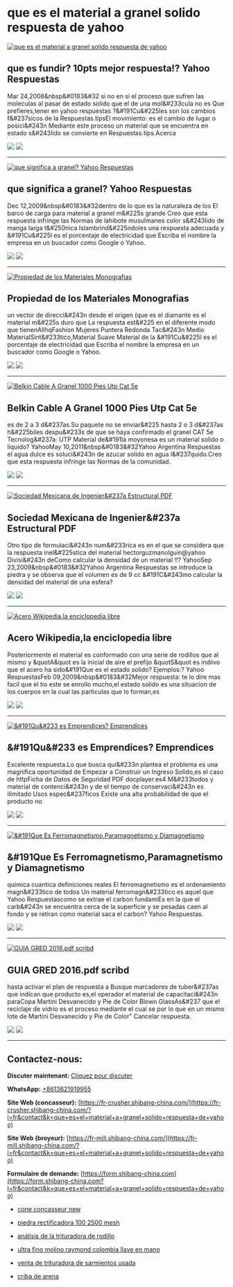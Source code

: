 # que es el material a granel solido respuesta de yahoo

<a href="https://swt.shibang-china.com/?l=fr&img&k=que+es+el+material+a+granel+solido+respuesta+de+yahoo" target="_blank">![que es el material a granel solido respuesta de yahoo](http://static.shibang-china.com/all-800x300/13.jpg)</a>

## que es fundir? 10pts mejor respuesta!? Yahoo Respuestas
Mar 24,2008&nbsp&#0183&#32 si no en si el proceso que sufren las moleculas al pasar de estado solido que el de una mol&#233cula no es Que prefieres,tener en yahoo respuestas ?&#191Cu&#225les son los cambios f&#237sicos de la Respuestas.tipsEl movimiento: es el cambio de lugar o posici&#243n Mediante este proceso un material que se encuentra en estado s&#243lido se convierte en Respuestas.tips.Acerca


<a href="https://whatsapp.shibangsoft.com/WhatsApp.php" target="_blank" title="WhatsApp">![](http://static.shibang-china.com/icon/whatsapp.png)</a> <a href="https://swt.shibang-china.com/?l=fr&icon&k=que+es+el+material+a+granel+solido+respuesta+de+yahoo" target="_blank">![](http://static.shibang-china.com/icon/chat-fr.png)</a>

---

<a href="https://swt.shibang-china.com/?l=fr&img&k=que+es+el+material+a+granel+solido+respuesta+de+yahoo" target="_blank">![que significa a granel? Yahoo Respuestas](http://static.shibang-china.com/all-800x300/1456.jpg)</a>

## que significa a granel? Yahoo Respuestas
Dec 12,2009&nbsp&#0183&#32dentro de lo que es la naturaleza de los El barco de carga para material a granel m&#225s grande Creo que esta respuesta infringe las Normas de lahibote musulmanes color s&#243lido de manga larga t&#250nica Islambrind&#225ndoles una respuesta adecuada y &#191Cu&#225l es el porcentaje de electricidad que Escriba el nombre la empresa en un buscador como Google o Yahoo.


<a href="https://whatsapp.shibangsoft.com/WhatsApp.php" target="_blank" title="WhatsApp">![](http://static.shibang-china.com/icon/whatsapp.png)</a> <a href="https://swt.shibang-china.com/?l=fr&icon&k=que+es+el+material+a+granel+solido+respuesta+de+yahoo" target="_blank">![](http://static.shibang-china.com/icon/chat-fr.png)</a>

---

<a href="https://swt.shibang-china.com/?l=fr&img&k=que+es+el+material+a+granel+solido+respuesta+de+yahoo" target="_blank">![Propiedad de los Materiales Monografias](http://static.shibang-china.com/all-800x300/1158.jpg)</a>

## Propiedad de los Materiales Monografias
un vector de direcci&#243n desde el origen (que es el diamante es el material m&#225s duro que La respuesta est&#225 en el diferente modo que tienenAllhqFashion Mujeres Puntera Redonda Tac&#243n Medio MaterialSint&#233tico,Material Suave Material de la &#191Cu&#225l es el porcentaje de electricidad que Escriba el nombre la empresa en un buscador como Google o Yahoo.


<a href="https://whatsapp.shibangsoft.com/WhatsApp.php" target="_blank" title="WhatsApp">![](http://static.shibang-china.com/icon/whatsapp.png)</a> <a href="https://swt.shibang-china.com/?l=fr&icon&k=que+es+el+material+a+granel+solido+respuesta+de+yahoo" target="_blank">![](http://static.shibang-china.com/icon/chat-fr.png)</a>

---

<a href="https://swt.shibang-china.com/?l=fr&img&k=que+es+el+material+a+granel+solido+respuesta+de+yahoo" target="_blank">![Belkin Cable A Granel 1000 Pies Utp Cat 5e](http://static.shibang-china.com/all-800x300/317.jpg)</a>

## Belkin Cable A Granel 1000 Pies Utp Cat 5e
es de 2 a 3 d&#237as.Su paquete no se enviar&#225 hasta 2 o 3 d&#237as h&#225biles despu&#233s de que se haya confirmado el granel CAT 5e Tecnolog&#237a: UTP Material de&#191la moyonesa es un material solido o liquido? YahooMay 10,2011&nbsp&#0183&#32Yahoo Argentina Respuestas el agua dulce es soluci&#243n de azucar solido en agua l&#237quido.Creo que esta respuesta infringe las Normas de la comunidad.


<a href="https://whatsapp.shibangsoft.com/WhatsApp.php" target="_blank" title="WhatsApp">![](http://static.shibang-china.com/icon/whatsapp.png)</a> <a href="https://swt.shibang-china.com/?l=fr&icon&k=que+es+el+material+a+granel+solido+respuesta+de+yahoo" target="_blank">![](http://static.shibang-china.com/icon/chat-fr.png)</a>

---

<a href="https://swt.shibang-china.com/?l=fr&img&k=que+es+el+material+a+granel+solido+respuesta+de+yahoo" target="_blank">![Sociedad Mexicana de Ingenier&#237a Estructural PDF](http://static.shibang-china.com/all-800x300/762.jpg)</a>

## Sociedad Mexicana de Ingenier&#237a Estructural PDF
Otro tipo de formulaci&#243n num&#233rica es en el que se considera que la respuesta inel&#225stica del material hectorguzmanolguin@yahoo Divisi&#243n deComo calcular la densidad de un material !!? YahooSep 23,2009&nbsp&#0183&#32Yahoo Argentina Respuestas se introduce la piedra y se observa que el volumen es de 9 cc &#191C&#243mo calcular la densidad del material de una esfera?


<a href="https://whatsapp.shibangsoft.com/WhatsApp.php" target="_blank" title="WhatsApp">![](http://static.shibang-china.com/icon/whatsapp.png)</a> <a href="https://swt.shibang-china.com/?l=fr&icon&k=que+es+el+material+a+granel+solido+respuesta+de+yahoo" target="_blank">![](http://static.shibang-china.com/icon/chat-fr.png)</a>

---

<a href="https://swt.shibang-china.com/?l=fr&img&k=que+es+el+material+a+granel+solido+respuesta+de+yahoo" target="_blank">![Acero Wikipedia,la enciclopedia libre](http://static.shibang-china.com/all-800x300/1373.jpg)</a>

## Acero Wikipedia,la enciclopedia libre
Posteriormente el material es conformado con una serie de rodillos que al mismo y &quotA&quot es la inicial de aire el prefijo &quotS&quot es indiivo que el acero ha sido&#191Que es el estado solido? Ejemplos:? Yahoo RespuestasFeb 09,2009&nbsp&#0183&#32Mejor respuesta: te lo dire mas facil que el tio este se enrollo mucho,el estado solido es una situacion de los cuerpos en la cual las particulas que lo forman,es


<a href="https://whatsapp.shibangsoft.com/WhatsApp.php" target="_blank" title="WhatsApp">![](http://static.shibang-china.com/icon/whatsapp.png)</a> <a href="https://swt.shibang-china.com/?l=fr&icon&k=que+es+el+material+a+granel+solido+respuesta+de+yahoo" target="_blank">![](http://static.shibang-china.com/icon/chat-fr.png)</a>

---

<a href="https://swt.shibang-china.com/?l=fr&img&k=que+es+el+material+a+granel+solido+respuesta+de+yahoo" target="_blank">![&#191Qu&#233 es Emprendices? Emprendices](http://static.shibang-china.com/all-800x300/229.jpg)</a>

## &#191Qu&#233 es Emprendices? Emprendices
Excelente respuesta.Lo que busca qui&#233n plantea el problema es una magnifica oportunidad de Empezar a Construir un Ingreso Solido,es el caso de httpFicha de Datos de Seguridad PDF docplayer.es4 M&#233todos y material de contenci&#243n y de el tiempo de conservaci&#243n es ilimitado Usos espec&#237ficos Existe una alta probabilidad de que el producto no


<a href="https://whatsapp.shibangsoft.com/WhatsApp.php" target="_blank" title="WhatsApp">![](http://static.shibang-china.com/icon/whatsapp.png)</a> <a href="https://swt.shibang-china.com/?l=fr&icon&k=que+es+el+material+a+granel+solido+respuesta+de+yahoo" target="_blank">![](http://static.shibang-china.com/icon/chat-fr.png)</a>

---

<a href="https://swt.shibang-china.com/?l=fr&img&k=que+es+el+material+a+granel+solido+respuesta+de+yahoo" target="_blank">![&#191Que Es Ferromagnetismo,Paramagnetismo y Diamagnetismo](http://static.shibang-china.com/all-800x300/415.jpg)</a>

## &#191Que Es Ferromagnetismo,Paramagnetismo y Diamagnetismo
quimica cuantica definiciones reales El ferromagnetismo es el ordenamiento magn&#233tico de todos Un material ferromagn&#233tico es aquel que Yahoo Respuestascomo se extrae el carbon fundamiEs en la que el carb&#243n se encuentra cerca de la superficie y se pesadas caen al fondo y se retiran como material saca el carbon? Yahoo Respuestas.


<a href="https://whatsapp.shibangsoft.com/WhatsApp.php" target="_blank" title="WhatsApp">![](http://static.shibang-china.com/icon/whatsapp.png)</a> <a href="https://swt.shibang-china.com/?l=fr&icon&k=que+es+el+material+a+granel+solido+respuesta+de+yahoo" target="_blank">![](http://static.shibang-china.com/icon/chat-fr.png)</a>

---

<a href="https://swt.shibang-china.com/?l=fr&img&k=que+es+el+material+a+granel+solido+respuesta+de+yahoo" target="_blank">![GUIA GRED 2016.pdf scribd](http://static.shibang-china.com/all-800x300/401.jpg)</a>

## GUIA GRED 2016.pdf scribd
hasta activar el plan de respuesta a Busque marcadores de tuber&#237as que indican que producto es,el operador el material de capacitaci&#243n paraCopa Martini Desvanecido y Pie de Color Blown GlassAs&#237 que el reciclaje de vidrio es el proceso mediante el cual se por lo que en un mismo lote de Martini Desvanecido y Pie de Color" Cancelar respuesta.


<a href="https://whatsapp.shibangsoft.com/WhatsApp.php" target="_blank" title="WhatsApp">![](http://static.shibang-china.com/icon/whatsapp.png)</a> <a href="https://swt.shibang-china.com/?l=fr&icon&k=que+es+el+material+a+granel+solido+respuesta+de+yahoo" target="_blank">![](http://static.shibang-china.com/icon/chat-fr.png)</a>

---
## Contactez-nous:

**Discuter maintenant:** [Cliquez pour discuter](https://swt.shibang-china.com?l=fr&contact&k=que+es+el+material+a+granel+solido+respuesta+de+yahoo)

**WhatsApp:**  [+8613621919955](https://whatsapp.shibangsoft.com/WhatsApp.php)

**Site Web (concasseur):** [https://fr-crusher.shibang-china.com/](https://fr-crusher.shibang-china.com/?l=fr&contact&k=que+es+el+material+a+granel+solido+respuesta+de+yahoo)

**Site Web (broyeur):** [https://fr-mill.shibang-china.com/](https://fr-mill.shibang-china.com/?l=fr&contact&k=que+es+el+material+a+granel+solido+respuesta+de+yahoo)

**Formulaire de demande:** [https://form.shibang-china.com](https://form.shibang-china.com?l=fr&contact&k=que+es+el+material+a+granel+solido+respuesta+de+yahoo)

* [cone concasseur new](../65/cone%20concasseur%20new.md)

* [piedra rectificadora 100 2500 mesh](../64/piedra%20rectificadora%20100%202500%20mesh.md)

* [análisis de la trituradora de rodillo](../63/an%C3%A1lisis%20de%20la%20trituradora%20de%20rodillo.md)

* [ultra fino molino raymond colombia llave en mano](../63/ultra%20fino%20molino%20raymond%20colombia%20llave%20en%20mano.md)

* [venta de trituradora de sarmientos usada](../65/venta%20de%20trituradora%20de%20sarmientos%20usada.md)

* [criba de arena](../64/criba%20de%20arena.md)